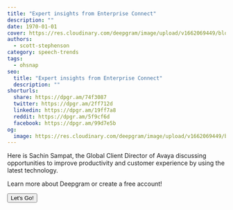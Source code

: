 ```yaml
---
title: "Expert insights from Enterprise Connect"
description: ""
date: 1970-01-01
cover: https://res.cloudinary.com/deepgram/image/upload/v1662069449/blog/untitled-3/placeholder-post-image%402x.jpg
authors:
  - scott-stephenson
category: speech-trends
tags:
  - ohsnap
seo:
  title: "Expert insights from Enterprise Connect"
  description: ""
shorturls:
  share: https://dpgr.am/74f3087
  twitter: https://dpgr.am/2ff712d
  linkedin: https://dpgr.am/19ff7a8
  reddit: https://dpgr.am/5f9cf6d
  facebook: https://dpgr.am/99d7e5b
og:
  image: https://res.cloudinary.com/deepgram/image/upload/v1662069449/blog/untitled-3/placeholder-post-image%402x.jpg
---
```


Here is Sachin Sampat, the Global Client Director of Avaya discussing opportunities to improve productivity and customer experience by using the latest technology.

Learn more about Deepgram or create a free account!

[<button>Let's Go!</button>](https://www.deepgram.com/)

